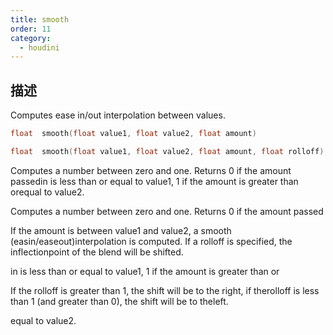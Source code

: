 ```yaml
---
title: smooth
order: 11
category:
  - houdini
---
```

    
## 描述

Computes ease in/out interpolation between values.

```c
float  smooth(float value1, float value2, float amount)
```

```c
float  smooth(float value1, float value2, float amount, float rolloff)
```

Computes a number between zero and one. Returns 0 if the amount passedin is
less than or equal to value1, 1 if the amount is greater than orequal to
value2.

Computes a number between zero and one. Returns 0 if the amount passed

If the amount is between value1 and value2, a smooth
(easin/easeout)interpolation is computed. If a rolloff is specified, the
inflectionpoint of the blend will be shifted.

in is less than or equal to value1, 1 if the amount is greater than or

If the rolloff is greater than 1, the shift will be to the right, if
therolloff is less than 1 (and greater than 0), the shift will be to theleft.

equal to value2.
